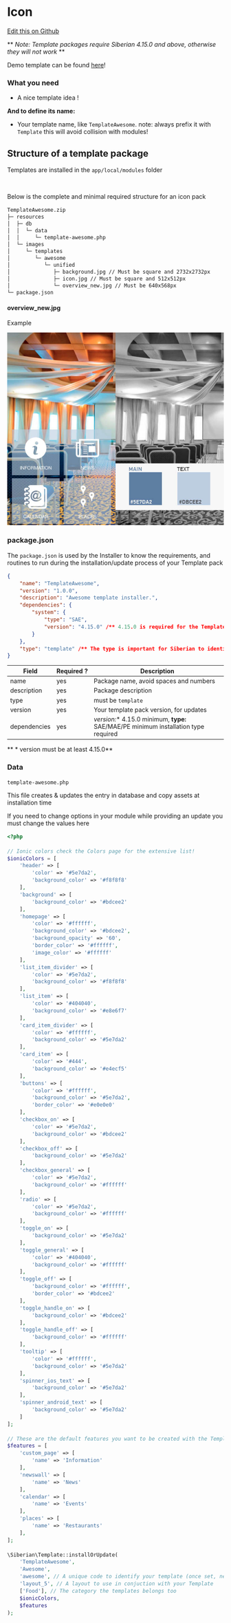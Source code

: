 # Icon

[Edit this on Github](https://github.com/Xtraball/SiberianCMS-Doc/edit/master/docs/customization/template.md)

** *Note: Template packages require Siberian 4.15.0 and above, otherwise they will not work* **

Demo template can be found [here](../img/template/template-corporate-4.15.0.zip)! 

### What you need

* A nice template idea !

**And to define its name:**

* Your template name, like `TemplateAwesome`. note: always prefix it with `Template` this will avoid collision with modules!

## Structure of a template package

Templates are installed in the `app/local/modules` folder

&nbsp;

Below is the complete and minimal required structure for an icon pack

```raw
TemplateAwesome.zip
├─ resources
│  ├─ db
│  │  └─ data
│  │     └─ template-awesome.php
│  └─ images
│     └─ templates
│        └─ awesome
│           └─ unified
│              ├─ background.jpg // Must be square and 2732x2732px
│              ├─ icon.jpg // Must be square and 512x512px
│              └─ overview_new.jpg // Must be 640x568px
└─ package.json
```

#### overview_new.jpg

Example

![overview-image](../img/template/overview_new.jpg)

### package.json

The `package.json` is used by the Installer to know the requirements, and routines to run during the installation/update process of your Template pack

```json
{
    "name": "TemplateAwesome",
    "version": "1.0.0",
    "description": "Awesome template installer.",
    "dependencies": {
        "system": {
            "type": "SAE",
            "version": "4.15.0" /** 4.15.0 is required for the Template to work! */
        }
    },
    "type": "template" /** The type is important for Siberian to identify it as a template! */
}
```

|Field|Required&nbsp;?|Description|
|-----|---------------|-----------|
|name|yes|Package name, avoid spaces and numbers|
|description|yes|Package description|
|type|yes|must be `template`|
|version|yes|Your template pack version, for updates|
|dependencies|yes|**version*:** 4.15.0 minimum, **type:** SAE/MAE/PE minimum installation type required|

** * version must be at least 4.15.0**

### Data

`template-awesome.php`

This file creates & updates the entry in database and copy assets at installation time

If you need to change options in your module while providing an update you must change the values here

```php
<?php

// Ionic colors check the Colors page for the extensive list!
$ionicColors = [
    'header' => [
        'color' => '#5e7da2',
        'background_color' => '#f8f8f8'
    ],
    'background' => [
        'background_color' => '#bdcee2'
    ],
    'homepage' => [
        'color' => '#ffffff',
        'background_color' => '#bdcee2',
        'background_opacity' => '60',
        'border_color' => '#ffffff',
        'image_color' => '#ffffff'
    ],
    'list_item_divider' => [
        'color' => '#5e7da2',
        'background_color' => '#f8f8f8'
    ],
    'list_item' => [
        'color' => '#404040',
        'background_color' => '#e8e6f7'
    ],
    'card_item_divider' => [
        'color' => '#ffffff',
        'background_color' => '#5e7da2'
    ],
    'card_item' => [
        'color' => '#444',
        'background_color' => '#e4ecf5'
    ],
    'buttons' => [
        'color' => '#ffffff',
        'background_color' => '#5e7da2',
        'border_color' => '#e0e0e0'
    ],
    'checkbox_on' => [
        'color' => '#5e7da2',
        'background_color' => '#bdcee2'
    ],
    'checkbox_off' => [
        'background_color' => '#5e7da2'
    ],
    'checkbox_general' => [
        'color' => '#5e7da2',
        'background_color' => '#ffffff'
    ],
    'radio' => [
        'color' => '#5e7da2',
        'background_color' => '#ffffff'
    ],
    'toggle_on' => [
        'background_color' => '#5e7da2'
    ],
    'toggle_general' => [
        'color' => '#404040',
        'background_color' => '#ffffff'
    ],
    'toggle_off' => [
        'background_color' => '#ffffff',
        'border_color' => '#bdcee2'
    ],
    'toggle_handle_on' => [
        'background_color' => '#bdcee2'
    ],
    'toggle_handle_off' => [
        'background_color' => '#ffffff'
    ],
    'tooltip' => [
        'color' => '#ffffff',
        'background_color' => '#5e7da2'
    ],
    'spinner_ios_text' => [
        'background_color' => '#5e7da2'
    ],
    'spinner_android_text' => [
        'background_color' => '#5e7da2'
    ]
];

// These are the default features you want to be created with the Template
$features = [
    'custom_page' => [
        'name' => 'Information'
    ],
    'newswall' => [
        'name' => 'News'
    ],
    'calendar' => [
        'name' => 'Events'
    ],
    'places' => [
        'name' => 'Restaurants'
    ],
];

\Siberian\Template::installOrUpdate(
    'TemplateAwesome',
    'Awesome',
    'awesome', // A unique code to identify your template (once set, never change it, or this will create a new Template)
    'layout_5', // A layout to use in conjuction with your Template
    ['Food'], // The category the templates belongs too
    $ionicColors,
    $features
);
```
